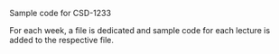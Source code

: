 Sample code for CSD-1233 

For each week, a file is dedicated and sample code for each lecture is added to the respective file.
